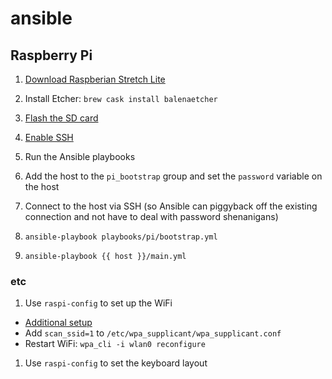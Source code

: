 # ansible

## Raspberry Pi

1. [Download Raspberian Stretch Lite](https://www.raspberrypi.org/downloads/raspbian/)
1. Install Etcher: `brew cask install balenaetcher`
1. [Flash the SD card](https://www.raspberrypi.org/documentation/installation/installing-images/README.md)

1. [Enable SSH](https://www.raspberrypi.org/documentation/remote-access/ssh/)

1. Run the Ansible playbooks
  1. Add the host to the `pi_bootstrap` group and set the `password` variable
     on the host
  1. Connect to the host via SSH (so Ansible can piggyback off the existing
     connection and not have to deal with password shenanigans)
  1. `ansible-playbook playbooks/pi/bootstrap.yml`
  1. `ansible-playbook {{ host }}/main.yml`

### etc

1. Use `raspi-config` to set up the WiFi
  - [Additional setup](https://www.raspberrypi.org/documentation/configuration/wireless/wireless-cli.md)
  - Add `scan_ssid=1` to `/etc/wpa_supplicant/wpa_supplicant.conf`
  - Restart WiFi: `wpa_cli -i wlan0 reconfigure`
1. Use `raspi-config` to set the keyboard layout

